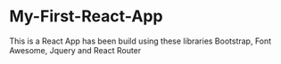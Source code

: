 # My-First-React-App

This is a React App has been build using these libraries Bootstrap, Font Awesome, Jquery and React Router
